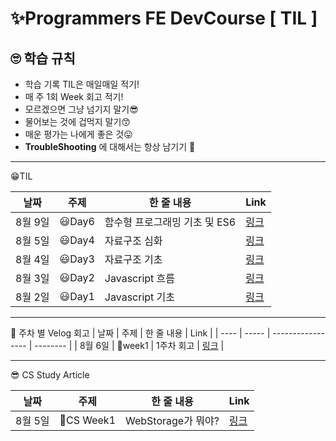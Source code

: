 
# ✨Programmers FE DevCourse [ TIL ]

## 🙄 학습 규칙 

- 학습 기록 TIL은 매일매일 적기!
- 매 주 1회 Week 회고 적기!
- 모르겠으면 그냥 넘기지 말기😎
- 물어보는 것에 겁먹지 말기😙
- 매운 평가는 나에게 좋은 것😛
- **TroubleShooting** 에 대해서는 항상 남기기 🤔

---

😁TIL 

| 날짜 | 주제  | 한 줄 내용         | Link     |
| ---- | ----- | ----------------- | -------- |
| 8월 9일 | 😃Day6 | 함수형 프로그래밍 기초 및 ES6 | [링크](https://minsgy.notion.site/Day6-173f7755287f4ea08a830f20d3f98445) |
| 8월 5일 | 😃Day4 | 자료구조 심화 | [링크](https://minsgy.notion.site/Day4-e588e7a50bb04ceb9dcc424de467ecc4) |
| 8월 4일 | 😃Day3 | 자료구조 기초 | [링크](https://minsgy.notion.site/Day1-ee60614570de462cbdc55aae5aeec964) |
| 8월 3일 | 😃Day2 | Javascript 흐름  | [링크](https://minsgy.notion.site/Day2-45fefd8784004ed08e4966bfc91bbcc8) |
| 8월 2일 | 😃Day1 | Javascript 기초 | [링크](https://minsgy.notion.site/Day3-682ee3d5a57e4860b7832ef136e117c3) |

---

🤔 주차 별 Velog 회고
| 날짜 | 주제  | 한 줄 내용         | Link     |
| ---- | ----- | ----------------- | -------- |
| 8월 6일 | 🥔week1 | 1주차 회고 | [링크](https://velog.io/@minsgy/Week1-%EB%82%B4%EA%B0%80-%EA%B8%B0%EC%B4%88%EC%98%80%EB%8B%A4) |




---

😎 CS Study Article

| 날짜 | 주제  | 한 줄 내용         | Link     |
| ---- | ----- | ----------------- | -------- |
| 8월 5일 | 🥰CS Week1 | WebStorage가 뭐야? | [링크](https://velog.io/@minsgy/Web-Storage-%EB%AC%B4%EC%97%87%EC%9D%84-%EC%A0%80%EC%9E%A5%ED%95%B4) |



